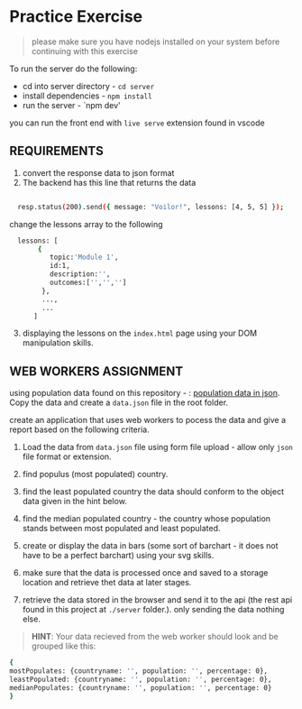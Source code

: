 # Practice Exercise
>
>please make sure you have nodejs installed on your system before continuing with this exercise

To run the server do the following:

- cd into server directory - `cd server`
- install dependencies - `npm install`
- run the server - `npm dev'

you can run the front end with `live serve` extension found in vscode

## REQUIREMENTS

1. convert the response data to json format
2. The backend has this line that returns the data
  
```bash

  resp.status(200).send({ message: "Voilor!", lessons: [4, 5, 5] });

```
  
change the lessons array to the following

```bash
  lessons: [
       {
          topic:'Module 1',
          id:1,
          description:'',
          outcomes:['','','']
        },
        ...,
        ...
      ] 
```

3. displaying the lessons on the  `index.html` page using your DOM manipulation skills.


## WEB WORKERS ASSIGNMENT

using population data found on this repository - : [population data in json](https://github.com/samayo/country-json/blob/master/src/country-by-population.json). Copy the data and create a `data.json` file in the root folder.

create an application that uses web workers to pocess the data and give a report based on the following criteria.
1. Load the data from `data.json` file using form file upload - allow only `json` file format  or extension.
2. find populus (most populated) country.  

3. find the least populated country the data should conform to the object data given in the hint below.

4. find the median populated country - the country whose population stands between most populated and least populated.

5. create or display the data in bars (some sort of barchart - it does not have to be a perfect barchart) using your svg skills.

6. make sure that the data is processed once and saved to a storage location and retrieve thet data at later stages.

7. retrieve  the data stored in the browser and send it to the api (the rest api found in this project at `./server` folder.). only sending the data nothing else.

>**HINT**: Your data recieved from the web worker should look and be grouped  like this:
```bash
{
mostPopulates: {countryname: '', population: '', percentage: 0},
leastPopulated: {countryname: '', population: '', percentage: 0},
medianPopulates: {countryname: '', population: '', percentage: 0}
}
```
